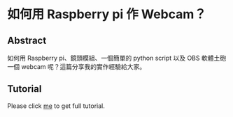 # 如何用 Raspberry pi 作 Webcam？

## Abstract
如何用 Raspberry pi、鏡頭模組、一個簡單的 python script 以及 OBS 軟體土砲一個 webcam 呢？這篇分享我的實作經驗給大家。

## Tutorial
Please click [me](https://koding.work/diy-a-webcam-with-raspberry-pi/) to get full tutorial.
